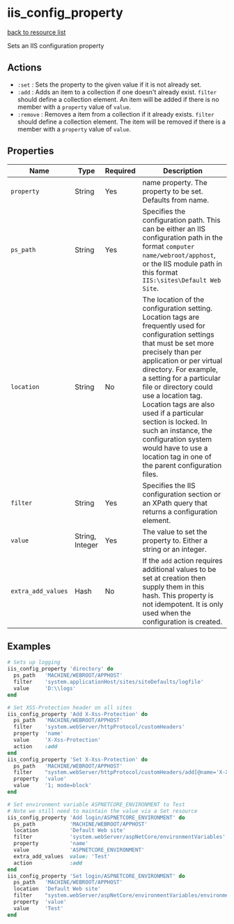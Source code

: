 # iis_config_property

[back to resource list](https://github.com/sous-chefs/iis#resources)

Sets an IIS configuration property

## Actions

- `:set` : Sets the property to the given value if it is not already set.
- `:add` : Adds an item to a collection if one doesn't already exist. `filter` should define a collection element. An item will be added if there is no member with a `property` value of `value`.
- `:remove` : Removes a item from a collection if it already exists. `filter` should define a collection element. The item will be removed if there is a member with a `property` value of `value`.

## Properties

| Name                | Type              | Required| Description                                                               |
| ------------------- | ----------------- | ------- | ------------------------------------------------------------------------- |
| `property`          |  String           | Yes     | name property.  The property to be set. Defaults from name. |
| `ps_path`           |  String           | Yes     | Specifies the configuration path. This can be either an IIS configuration path in the format `computer name/webroot/apphost`, or the IIS module path in this format `IIS:\sites\Default Web Site`. |
| `location`          |  String           | No      | The location of the configuration setting. Location tags are frequently used for configuration settings that must be set more precisely than per application or per virtual directory. For example, a setting for a particular file or directory could use a location tag. Location tags are also used if a particular section is locked. In such an instance, the configuration system would have to use a location tag in one of the parent configuration files. |
| `filter`            |  String           | Yes     | Specifies the IIS configuration section or an XPath query that returns a configuration element. |
| `value`             |  String, Integer  | Yes     | The value to set the property to. Either a string or an integer. |
| `extra_add_values`  |  Hash             | No      | If the `add` action requires additional values to be set at creation then supply them in this hash. This property is not idempotent. It is only used when the configuration is created.|

## Examples

```ruby
# Sets up logging
iis_config_property 'directory' do
  ps_path   'MACHINE/WEBROOT/APPHOST'
  filter    'system.applicationHost/sites/siteDefaults/logfile'
  value     'D:\\logs'
end
```

```ruby
# Set XSS-Protection header on all sites
iis_config_property 'Add X-Xss-Protection' do
  ps_path   'MACHINE/WEBROOT/APPHOST'
  filter    'system.webServer/httpProtocol/customHeaders'
  property  'name'
  value     'X-Xss-Protection'
  action    :add
end
iis_config_property 'Set X-Xss-Protection' do
  ps_path   'MACHINE/WEBROOT/APPHOST'
  filter    "system.webServer/httpProtocol/customHeaders/add[@name='X-Xss-Protection']"
  property  'value'
  value     '1; mode=block'
end
```

```ruby
# Set environment variable ASPNETCORE_ENVIRONMENT to Test
# Note we still need to maintain the value via a Set resource
iis_config_property 'Add login/ASPNETCORE_ENVIRONMENT' do
  ps_path           'MACHINE/WEBROOT/APPHOST'
  location          'Default Web site'
  filter            'system.webServer/aspNetCore/environmentVariables'
  property          'name'
  value             'ASPNETCORE_ENVIRONMENT'
  extra_add_values  value: 'Test'
  action            :add
end
iis_config_property 'Set login/ASPNETCORE_ENVIRONMENT' do
  ps_path   'MACHINE/WEBROOT/APPHOST'
  location  'Default Web site'
  filter    "system.webServer/aspNetCore/environmentVariables/environmentVariable[@name='ASPNETCORE_ENVIRONMENT']"
  property  'value'
  value     'Test'
end
```
